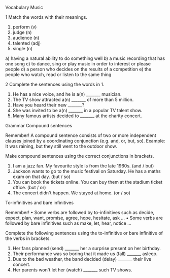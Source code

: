 Vocabulary
Music

1 Match the words with their meanings.

1. perform (v)
2. judge (n)
3. audience (n)
4. talented (adj)
5. single (n)

a) having a natural ability to do something well
b) a music recording that has one song
c) to dance, sing or play music in order to interest or please people
d) a person who decides on the results of a competition
e) the people who watch, read or listen to the same thing

2 Complete the sentences using the words in 1.

1. He has a nice voice, and he is a(n) _______ musician.
2. The TV show attracted a(n) _______ of more than 5 million.
3. Have you heard their new _______?
4. She was invited to be a(n) _______ in a popular TV talent show.
5. Many famous artists decided to _______ at the charity concert.

Grammar
Compound sentences

Remember!
A compound sentence consists of two or more independent clauses joined by a coordinating conjunction (e.g. and, or, but, so).
Example: It was raining, but they still went to the outdoor show.

Make compound sentences using the correct conjunctions in brackets.

1. I am a jazz fan. My favourite style is from the late 1960s. (and / but)
2. Jackson wants to go to the music festival on Saturday. He has a maths exam on that day. (but / so)
3. You can book the tickets online. You can buy them at the stadium ticket office. (but / or)
4. The concert didn't happen. We stayed at home. (or / so)

To-infinitives and bare infinitives

Remember!
• Some verbs are followed by to-infinitives such as decide, expect, plan, want, promise, agree, hope, hesitate, ask ...
• Some verbs are followed by bare infinitives such as make, let, hear, notice ...

Complete the following sentences using the to-infinitive or bare infinitive of the verbs in brackets.

1. Her fans planned (send) _______ her a surprise present on her birthday.
2. Their performance was so boring that it made us (fall) _______ asleep.
3. Due to the bad weather, the band decided (delay) _______ their live concert.
4. Her parents won't let her (watch) _______ such TV shows.